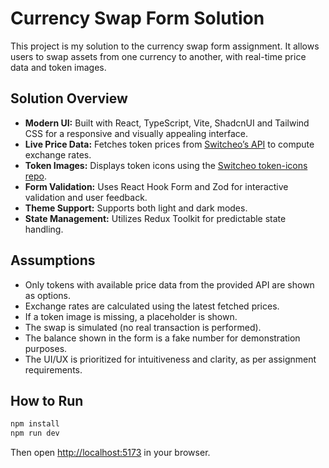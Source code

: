 # Currency Swap Form Solution

This project is my solution to the currency swap form assignment. It allows users to swap assets from one currency to another, with real-time price data and token images.

## Solution Overview

- **Modern UI:** Built with React, TypeScript, Vite, ShadcnUI and Tailwind CSS for a responsive and visually appealing interface.
- **Live Price Data:** Fetches token prices from [Switcheo’s API](https://interview.switcheo.com/prices.json) to compute exchange rates.
- **Token Images:** Displays token icons using the [Switcheo token-icons repo](https://github.com/Switcheo/token-icons/tree/main/tokens).
- **Form Validation:** Uses React Hook Form and Zod for interactive validation and user feedback.
- **Theme Support:** Supports both light and dark modes.
- **State Management:** Utilizes Redux Toolkit for predictable state handling.

## Assumptions

- Only tokens with available price data from the provided API are shown as options.
- Exchange rates are calculated using the latest fetched prices.
- If a token image is missing, a placeholder is shown.
- The swap is simulated (no real transaction is performed).
- The balance shown in the form is a fake number for demonstration purposes.
- The UI/UX is prioritized for intuitiveness and clarity, as per assignment requirements.

## How to Run

```bash
npm install
npm run dev
```

Then open [http://localhost:5173](http://localhost:5173) in your browser.
